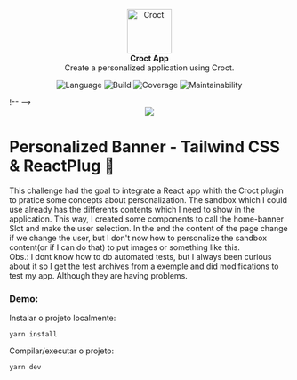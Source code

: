 <p align="center">
    <a href="https://croct.com">
      <img src="https://cdn.croct.io/brand/logo/repo-icon-green.svg" alt="Croct" height="80"/>
    </a>
    <br />
    <strong>Croct App</strong>
    <br />
    Create a personalized application using Croct.
</p>
<p align="center">
    <img alt="Language" src="https://img.shields.io/badge/language-TypeScript-blue" />
    <img alt="Build" src="https://img.shields.io/badge/build-passing-green" />
    <img alt="Coverage" src="https://img.shields.io/badge/coverage-100%25-green" />
    <img alt="Maintainability" src="https://img.shields.io/badge/maintainability-100-green" />
</p>
!-- -->
<div align="center">
<img src="./docs/app.jpg" align="center">
</div>

# Personalized Banner - Tailwind CSS & ReactPlug 🐊

This challenge had the goal to integrate a React app whith the Croct plugin to pratice some concepts about personalization. The sandbox which I could use already has the differents contents which I need to show in the application. This way, I created some components to call the home-banner Slot and make the user selection. In the end the content of the page change if we change the user, but I don't now how to personalize the sandbox content(or if I can do that) to put images or something like this.<br>
Obs.: I dont know how to do automated tests, but I always been curious about it so I get the test archives from a exemple and did modifications to test my app. Although they are having problems.

### Demo:

<p> Instalar o projeto localmente: </p>

```
yarn install
```

<p> Compilar/executar o projeto: </p>

```
yarn dev
```
